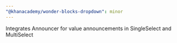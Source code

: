 ```yaml
---
"@khanacademy/wonder-blocks-dropdown": minor
---
```


Integrates Announcer for value announcements in SingleSelect and MultiSelect
